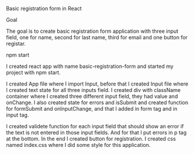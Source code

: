 Basic registration form in React

Goal

The goal is to create basic registration form application with three input field, one for name, second for last name, third for email and one button for registar.

npm start

I created react app with name basic-registration-form and started my project with npm start.

I created App file where I import Input, before that I created Input file where I created text state for all three inputs field. I created div with className container where I created three different input field, they had value and onChange. I also created state for errors and isSubmit and created function for formSubmit and onInputChange, and that I added in form tag and in input tag.

I created validete function for each input field that should show an error if the text is not entered in those input fields. And for that I put errors in p tag at the bottom. In the end I created button for registration. I created css named index.css where I did some style for this application.